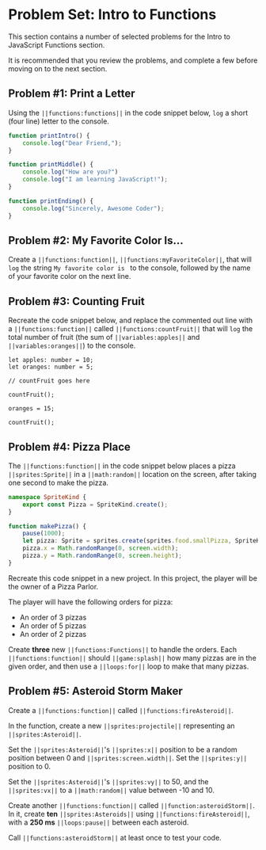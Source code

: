# Problem Set: Intro to Functions

This section contains a number of selected problems for the Intro to JavaScript
Functions section.

It is recommended that you review the problems, and complete a few before moving
on to the next section.

## Problem #1: Print a Letter

Using the ``||functions:functions||`` in the code snippet below,
``log`` a short (four line) letter to the console.

```typescript
function printIntro() {
    console.log("Dear Friend,");
}

function printMiddle() {
    console.log("How are you?")
    console.log("I am learning JavaScript!");
}

function printEnding() {
    console.log("Sincerely, Awesome Coder");
}
```

## Problem #2: My Favorite Color Is...

Create a ``||functions:function||``, ``||functions:myFavoriteColor||``,
that will ``log`` the string ``My favorite color is `` to the console,
followed by the name of your favorite color on the next line.

## Problem #3: Counting Fruit

Recreate the code snippet below, and replace the commented out line
with a ``||functions:function||`` called ``||functions:countFruit||``
that will ``log`` the total number of fruit (the sum of ``||variables:apples||``
and ``||variables:oranges||``) to the console.

```typescript-ignore
let apples: number = 10;
let oranges: number = 5;

// countFruit goes here

countFruit();

oranges = 15;

countFruit();
```

## Problem #4: Pizza Place

The ``||functions:function||`` in the code snippet below places a pizza
``||sprites:Sprite||`` in a ``||math:random||`` location on the screen,
after taking one second to make the pizza.

```typescript
namespace SpriteKind {
    export const Pizza = SpriteKind.create();
}

function makePizza() {
    pause(1000);
    let pizza: Sprite = sprites.create(sprites.food.smallPizza, SpriteKind.Pizza);
    pizza.x = Math.randomRange(0, screen.width);
    pizza.y = Math.randomRange(0, screen.height);
}
```

Recreate this code snippet in a new project. In this project,
the player will be the owner of a Pizza Parlor.

The player will have the following orders for pizza:

* An order of 3 pizzas
* An order of 5 pizzas
* An order of 2 pizzas

Create **three** new ``||functions:Functions||`` to handle the orders.
Each ``||functions:function||`` should ``||game:splash||`` how many pizzas
are in the given order,  and then use a ``||loops:for||`` loop to make that many pizzas.

## Problem #5: Asteroid Storm Maker

Create a ``||functions:function||`` called ``||functions:fireAsteroid||``.

In the function, create a new ``||sprites:projectile||`` representing
an ``||sprites:Asteroid||``. 

Set the ``||sprites:Asteroid||``'s ``||sprites:x||`` position to be a
random position between 0 and ``||sprites:screen.width||``.
Set the ``||sprites:y||`` position to 0.

Set the ``||sprites:Asteroid||``'s ``||sprites:vy||`` to 50,
and the ``||sprites:vx||`` to a ``||math:random||`` value between -10 and 10.

Create another ``||functions:function||`` called ``||function:asteroidStorm||``.
In it, create **ten** ``||sprites:Asteroids||`` using ``||functions:fireAsteroid||``,
with a **250 ms** ``||loops:pause||`` between each asteroid.

Call ``||functions:asteroidStorm||`` at least once to test your code.